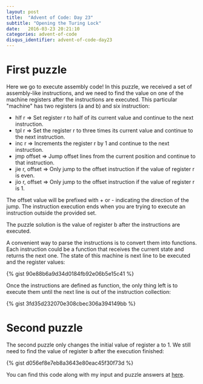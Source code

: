 ```yaml
---
layout: post
title:  "Advent of Code: Day 23"
subtitle: "Opening the Turing Lock"
date:   2016-03-23 20:21:10
categories: advent-of-code
disqus_identifier: advent-of-code-day23
---
```

# First puzzle 
Here we go to execute assembly code! In this puzzle, we received a set of assembly-like instructions, and we need to find the value on one of the machine registers after the instructions are executed. This particular "machine" has two registers (a and b) and six instruction:

- hlf r => Set register r to half of its current value and continue to the next instruction.
- tpl r => Set the register r to three times its current value and continue to the next instruction.
- inc r => Increments the register r by 1 and continue to the next instruction.
- jmp offset => Jump offset lines from the current position and continue to that instruction.
- jie r, offset => Only jump to the offset instruction if the value of register r is even.
- jio r, offset => Only jump to the offset instruction if the value of register r is 1.

The offset value will be prefixed with + or - indicating the direction of the jump. The instruction execution ends when you are trying to execute an instruction outside the provided set.

The puzzle solution is the value of register b after the instructions are executed.

A convenient way to parse the instructions is to convert them into functions. Each instruction could be a function that receives the current state and returns the next one. The state of this machine is next line to be executed and the register values:

{% gist 90e88b6a9d34d0184fb92e06b5e15c41 %}

Once the instructions are defined as function, the only thing left is to execute them until the next line is out of the instruction collection:

{% gist 3fd35d232070e308cbec306a394149bb %}

# Second puzzle
The second puzzle only changes the initial value of register a to 1. We still need to find the value of register b after the execution finished:

{% gist d056ef8e7eb8a3643e80eac45f30f73d %}

You can find this code along with my input and puzzle answers at [here](https://github.com/darienmt/advent-of-code/blob/master/scala/src/main/scala/Day23.sc).